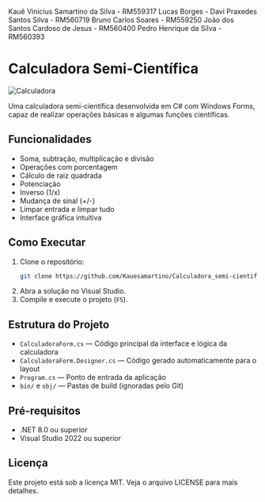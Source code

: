 Kauê Vinicius Samartino da Silva - RM559317
Lucas Borges - 
Davi Praxedes Santos Silva - RM560719
Bruno Carlos Soares - RM559250
João dos Santos Cardoso de Jesus - RM560400
Pedro Henrique da Silva - RM560393

# Calculadora Semi-Científica

![Calculadora](https://img.shields.io/badge/Projeto-Calculadora-blue)

Uma calculadora semi-científica desenvolvida em C# com Windows Forms, capaz de realizar operações básicas e algumas funções científicas.

## Funcionalidades

- Soma, subtração, multiplicação e divisão
- Operações com porcentagem
- Cálculo de raiz quadrada
- Potenciação
- Inverso (1/x)
- Mudança de sinal (+/-)
- Limpar entrada e limpar tudo
- Interface gráfica intuitiva

## Como Executar

1. Clone o repositório:
   ```bash
   git clone https://github.com/Kauesamartino/Calculadora_semi-cientifica.git
   ```
2. Abra a solução no Visual Studio.
3. Compile e execute o projeto (`F5`).

## Estrutura do Projeto

- `CalculadoraForm.cs` — Código principal da interface e lógica da calculadora
- `CalculadoraForm.Designer.cs` — Código gerado automaticamente para o layout
- `Program.cs` — Ponto de entrada da aplicação
- `bin/` e `obj/` — Pastas de build (ignoradas pelo Git)

## Pré-requisitos

- .NET 8.0 ou superior
- Visual Studio 2022 ou superior

## Licença

Este projeto está sob a licença MIT. Veja o arquivo LICENSE para mais detalhes.
